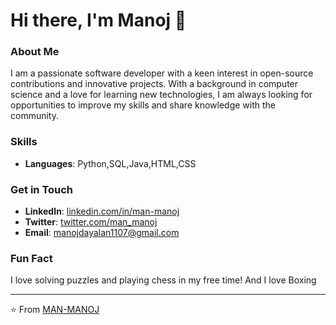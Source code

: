 
# Hi there, I'm Manoj 👋

### About Me
I am a passionate software developer with a keen interest in open-source contributions and innovative projects. With a background in computer science and a love for learning new technologies, I am always looking for opportunities to improve my skills and share knowledge with the community.

### Skills
- **Languages**: Python,SQL,Java,HTML,CSS

### Get in Touch
- **LinkedIn**: [linkedin.com/in/man-manoj](https://linkedin.com/in/man-manoj)
- **Twitter**: [twitter.com/man_manoj](https://twitter.com/man_manoj)
- **Email**: manojdayalan1107@gmail.com

### Fun Fact
I love solving puzzles and playing chess in my free time!
And I love Boxing

---

⭐️ From [MAN-MANOJ](https://github.com/MAN-MANOJ)
